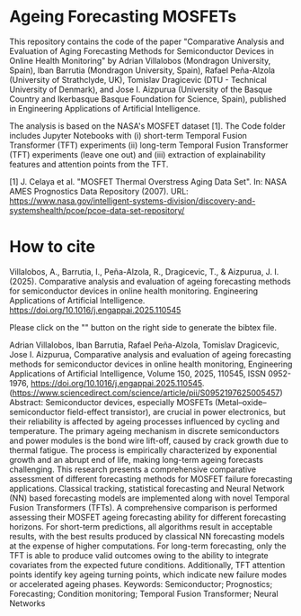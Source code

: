# Ageing Forecasting MOSFETs
This repository contains the code of the paper "Comparative Analysis and Evaluation of Aging Forecasting Methods for Semiconductor Devices in Online Health Monitoring" by Adrian Villalobos (Mondragon University, Spain), Iban Barrutia (Mondragon University, Spain), Rafael Peña-Alzola (University of Strathclyde, UK), Tomislav Dragicevic (DTU - Technical University of Denmark), and Jose I. Aizpurua (University of the Basque Country and Ikerbasque Basque Foundation for Science, Spain), published in Engineering Applications of Artificial Intelligence.

The analysis is based on the NASA's MOSFET dataset [1]. The Code folder includes Jupyter Notebooks with (i) short-term Temporal Fusion Transformer (TFT) experiments (ii) long-term Temporal Fusion Transformer (TFT) experiments (leave one out) and (iii) extraction of explainability features and attention points from the TFT.

[1] J. Celaya et al. "MOSFET Thermal Overstress Aging Data Set". In: NASA AMES Prognostics Data Repository (2007). URL: https://www.nasa.gov/intelligent-systems-division/discovery-and-systemshealth/pcoe/pcoe-data-set-repository/


# How to cite

Villalobos, A., Barrutia, I., Peña-Alzola, R., Dragicevic, T., & Aizpurua, J. I. (2025). Comparative analysis and evaluation of ageing forecasting methods for semiconductor devices in online health monitoring. Engineering Applications of Artificial Intelligence. https://doi.org/10.1016/j.engappai.2025.110545

Please click on the "" button on the right side to generate the bibtex file.

Adrian Villalobos, Iban Barrutia, Rafael Peña-Alzola, Tomislav Dragicevic, Jose I. Aizpurua,
Comparative analysis and evaluation of ageing forecasting methods for semiconductor devices in online health monitoring,
Engineering Applications of Artificial Intelligence,
Volume 150,
2025,
110545,
ISSN 0952-1976,
https://doi.org/10.1016/j.engappai.2025.110545.
(https://www.sciencedirect.com/science/article/pii/S0952197625005457)
Abstract: Semiconductor devices, especially MOSFETs (Metal–oxide–semiconductor field-effect transistor), are crucial in power electronics, but their reliability is affected by ageing processes influenced by cycling and temperature. The primary ageing mechanism in discrete semiconductors and power modules is the bond wire lift-off, caused by crack growth due to thermal fatigue. The process is empirically characterized by exponential growth and an abrupt end of life, making long-term ageing forecasts challenging. This research presents a comprehensive comparative assessment of different forecasting methods for MOSFET failure forecasting applications. Classical tracking, statistical forecasting and Neural Network (NN) based forecasting models are implemented along with novel Temporal Fusion Transformers (TFTs). A comprehensive comparison is performed assessing their MOSFET ageing forecasting ability for different forecasting horizons. For short-term predictions, all algorithms result in acceptable results, with the best results produced by classical NN forecasting models at the expense of higher computations. For long-term forecasting, only the TFT is able to produce valid outcomes owing to the ability to integrate covariates from the expected future conditions. Additionally, TFT attention points identify key ageing turning points, which indicate new failure modes or accelerated ageing phases.
Keywords: Semiconductor; Prognostics; Forecasting; Condition monitoring; Temporal Fusion Transformer; Neural Networks

